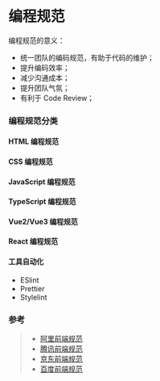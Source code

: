 # 编程规范

编程规范的意义：

- 统一团队的编码规范，有助于代码的维护；
- 提升编码效率；
- 减少沟通成本；
- 提升团队气氛；
- 有利于 Code Review；

### 编程规范分类

#### HTML 编程规范

#### CSS 编程规范

#### JavaScript 编程规范

#### TypeScript 编程规范

#### Vue2/Vue3 编程规范

#### React 编程规范

#### 工具自动化

- ESlint
- Prettier
- Stylelint

### 参考

> - [阿里前端规范](https://developer.aliyun.com/article/850913)
> - [腾讯前端规范](https://tgideas.qq.com/doc/index.html)
> - [京东前端规范](https://guide.aotu.io/index.html)
> - [百度前端规范](https://github.com/ecomfe/spec/blob/master/javascript-style-guide.md)
